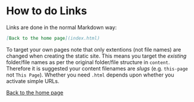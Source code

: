 # How to do Links

Links are done in the normal Markdown way:

```` markdown
[Back to the home page](index.html)
````

To target your own pages note that only extentions (not file names) are changed when creating the static site.
This means you target the *existing* folder/file names as per the original folder/file structure in ```content```.
Therefore it is suggested your content filenames are *slugs* (e.g. ```this-page``` not ```This Page```).
Whether you need ```.html``` depends upon whether you activate simple URLs.

[Back to the home page](index.html)

